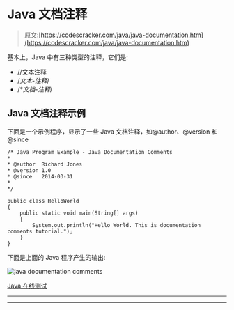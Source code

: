 # Java 文档注释

> 原文:[https://codescracker.com/java/java-documentation.htm](https://codescracker.com/java/java-documentation.htm)

基本上，Java 中有三种类型的注释，它们是:

*   //文本注释
*   /*文本-注释*/
*   /**文档-注释*/

## Java 文档注释示例

下面是一个示例程序，显示了一些 Java 文档注释，如@author、@version 和@since

```
/* Java Program Example - Java Documentation Comments
*
* @author  Richard Jones
* @version 1.0
* @since   2014-03-31 
*
*/

public class HelloWorld
{
    public static void main(String[] args)
    {
        System.out.println("Hello World. This is documentation comments tutorial.");
    }
}
```

下面是上面的 Java 程序产生的输出:

![java documentation comments](../Images/bc139ac54ea9728480d1d29a7a2fe4e5.png)

[Java 在线测试](/exam/showtest.php?subid=1)

* * *

* * *